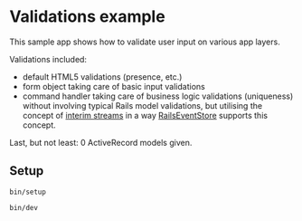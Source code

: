 # Validations example

This sample app shows how to validate user input on various app layers.

Validations included:

* default HTML5 validations (presence, etc.)
* form object taking care of basic input validations
* command handler taking care of business logic validations (uniqueness) without involving
  typical Rails model validations, but utilising the concept
  of [interim streams](https://blog.scooletz.com/2016/11/21/event-sourcing-and-interim-streams/)
  in a way [RailsEventStore](https://railseventstore.org/docs/v2/expected_version/#integer) supports this concept.

Last, but not least: 0 ActiveRecord models given.

## Setup

```shell
bin/setup

bin/dev
```
    